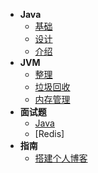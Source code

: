 - **Java**
  - [基础](java/user.md)
  - [设计](java/第二章节.md)
  - [介绍](java/第三章节.md)
- **JVM**
  - [整理](java/user.md)
  - [垃圾回收](java/第二章节.md)
  - [内存管理](java/第三章节.md)
- **面试题**
  - [Java](interview/Java面试题.md)
  - [Redis]
- **指南**
  - [搭建个人博客](guide/docsify.md)